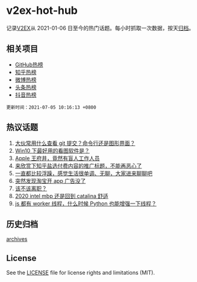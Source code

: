 # v2ex-hot-hub

 记录[V2EX](https://www.v2ex.com/)从 2021-01-06 日至今的热门话题。每小时抓取一次数据，按天[归档](archives)。
 
 ## 相关项目

- [GitHub热榜](https://github.com/snaildev/github-hot-hub)
- [知乎热榜](https://github.com/snaildev/zhihu-hot-hub)
- [微博热榜](https://github.com/snaildev/weibo-hot-hub)
- [头条热榜](https://github.com/snaildev/toutiao-hot-hub)
- [抖音热榜](https://github.com/snaildev/douyin-hot-hub)


 `更新时间：2021-07-05 10:16:13 +0800`

## 热议话题

1. [大伙常用什么查看 git 提交？命令行还是图形界面？](https://www.v2ex.com/t/787434)
1. [Win10 下最好用的看图软件是？](https://www.v2ex.com/t/787453)
1. [Apple 王府井，竟然有盲人工作人员](https://www.v2ex.com/t/787503)
1. [来欣赏下知乎盐选付费内容的推广标题，不能再恶心了](https://www.v2ex.com/t/787416)
1. [一直都比较浮躁，感觉生活很单调、无聊，大家进来聊聊吧](https://www.v2ex.com/t/787428)
1. [突然发现淘宝开 app 广告没了](https://www.v2ex.com/t/787460)
1. [该不该离职？](https://www.v2ex.com/t/787457)
1. [2020 intel mbp 还是回到 catalina 舒适](https://www.v2ex.com/t/787412)
1. [js 都有 worker 线程，什么时候 Python 也能增强一下线程？](https://www.v2ex.com/t/787433)

## 历史归档

[archives](archives)

## License

See the [LICENSE](LICENSE) file for license rights and limitations (MIT).
